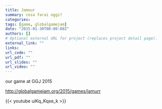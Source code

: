 ```yaml
---
title: Jamour
summary: cosa farai oggi?
categories: 
tags: [game, globalgamejam]
date: "2015-01-30T00:00:00Z"
authors: []
# Optional external URL for project (replaces project detail page).
external_link: ""
links:
url_code: ""
url_pdf: ""
url_slides: ""
url_video: ""
---
```

our game at GGJ 2015

<http://globalgamejam.org/2015/games/jamurr>

{{< youtube uiKq_Kqse_k >}}
